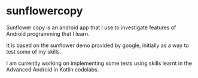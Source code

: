 # sunflowercopy
Sunflower copy is an android app that I use to investigate features of Android programming that I learn.

It is based on the sunflower demo provided by google, initially as a way to test some of my skills.

I am currently working on implementing some tests using skills learnt in the Advanced Android in Kotlin codelabs.
